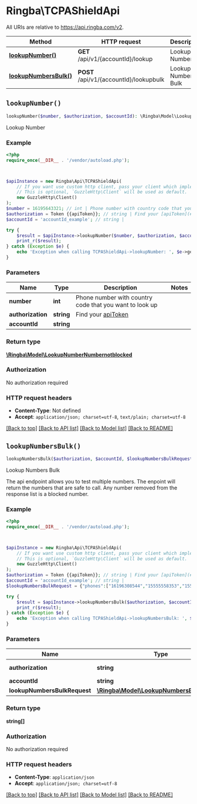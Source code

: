 # Ringba\TCPAShieldApi

All URIs are relative to https://api.ringba.com/v2.

Method | HTTP request | Description
------------- | ------------- | -------------
[**lookupNumber()**](TCPAShieldApi.md#lookupNumber) | **GET** /api/v1/{accountId}/lookup | Lookup Number
[**lookupNumbersBulk()**](TCPAShieldApi.md#lookupNumbersBulk) | **POST** /api/v1/{accountId}/lookupbulk | Lookup Numbers Bulk


## `lookupNumber()`

```php
lookupNumber($number, $authorization, $accountId): \Ringba\Model\LookupNumberNumbernotblocked
```

Lookup Number

### Example

```php
<?php
require_once(__DIR__ . '/vendor/autoload.php');



$apiInstance = new Ringba\Api\TCPAShieldApi(
    // If you want use custom http client, pass your client which implements `GuzzleHttp\ClientInterface`.
    // This is optional, `GuzzleHttp\Client` will be used as default.
    new GuzzleHttp\Client()
);
$number = 16195643321; // int | Phone number with country code that you want to look up
$authorization = Token {{apiToken}}; // string | Find your [apiToken](#get-or-create-api-token)
$accountId = 'accountId_example'; // string | 

try {
    $result = $apiInstance->lookupNumber($number, $authorization, $accountId);
    print_r($result);
} catch (Exception $e) {
    echo 'Exception when calling TCPAShieldApi->lookupNumber: ', $e->getMessage(), PHP_EOL;
}
```

### Parameters

Name | Type | Description  | Notes
------------- | ------------- | ------------- | -------------
 **number** | **int**| Phone number with country code that you want to look up |
 **authorization** | **string**| Find your [apiToken](#get-or-create-api-token) |
 **accountId** | **string**|  |

### Return type

[**\Ringba\Model\LookupNumberNumbernotblocked**](../Model/LookupNumberNumbernotblocked.md)

### Authorization

No authorization required

### HTTP request headers

- **Content-Type**: Not defined
- **Accept**: `application/json; charset=utf-8`, `text/plain; charset=utf-8`

[[Back to top]](#) [[Back to API list]](../../README.md#endpoints)
[[Back to Model list]](../../README.md#models)
[[Back to README]](../../README.md)

## `lookupNumbersBulk()`

```php
lookupNumbersBulk($authorization, $accountId, $lookupNumbersBulkRequest): string[]
```

Lookup Numbers Bulk

The api endpoint allows you to test multiple numbers. The enpoint will return the numbers that are safe to call. Any number removed from the response list is a blocked number.

### Example

```php
<?php
require_once(__DIR__ . '/vendor/autoload.php');



$apiInstance = new Ringba\Api\TCPAShieldApi(
    // If you want use custom http client, pass your client which implements `GuzzleHttp\ClientInterface`.
    // This is optional, `GuzzleHttp\Client` will be used as default.
    new GuzzleHttp\Client()
);
$authorization = Token {{apiToken}}; // string | Find your [apiToken](#get-or-create-api-token)
$accountId = 'accountId_example'; // string | 
$lookupNumbersBulkRequest = {"phones":["16196308544","15555558353","15555555555","15555552740","15555552741","15555552738","16196308541"]}; // \Ringba\Model\LookupNumbersBulkRequest | 

try {
    $result = $apiInstance->lookupNumbersBulk($authorization, $accountId, $lookupNumbersBulkRequest);
    print_r($result);
} catch (Exception $e) {
    echo 'Exception when calling TCPAShieldApi->lookupNumbersBulk: ', $e->getMessage(), PHP_EOL;
}
```

### Parameters

Name | Type | Description  | Notes
------------- | ------------- | ------------- | -------------
 **authorization** | **string**| Find your [apiToken](#get-or-create-api-token) |
 **accountId** | **string**|  |
 **lookupNumbersBulkRequest** | [**\Ringba\Model\LookupNumbersBulkRequest**](../Model/LookupNumbersBulkRequest.md)|  |

### Return type

**string[]**

### Authorization

No authorization required

### HTTP request headers

- **Content-Type**: `application/json`
- **Accept**: `application/json; charset=utf-8`

[[Back to top]](#) [[Back to API list]](../../README.md#endpoints)
[[Back to Model list]](../../README.md#models)
[[Back to README]](../../README.md)
